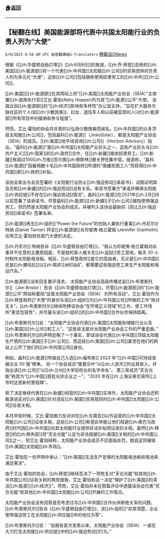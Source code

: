###  [:house:返回](README.md)
---


## 【秘翻在线】美国能源部将代表中共国太阳能行业的负责人列为“大使”
`6/9/2023 6:56 AM UTC 秘密翻譯組G-Translators` [轉載自GNews](https://gnews.org/articles/1370782)

根据《[[zh:华盛顿自由灯塔]]》[[zh:6月8日]]的报道，[[zh:乔·拜登]]总统的[[zh:美国]][[zh:能源部]]将一个代表[[zh:中共国]]太阳能[[zh:公司]]的贸易团体的负责人列为多元化“大使”，这些[[zh:公司]]包括据称使用奴隶劳工的[[zh:中共]][[zh:公司]]。

[[zh:美国]][[zh:能源部]]在其网站上将“[[zh:美国]]太阳能产业协会（SEIA）”主席兼[[zh:首席执行官]]艾比·霍珀(Abby Hopper)列为其“[[zh:能源]]公平”大使。 该倡议由[[zh:能源部]]的“[[zh:经济]]影响和多样性”办公室主持，“旨在扩大服务欠缺社区的个人(如[[zh:少数民族]]、妇女、退伍军人和以前被监禁的人)对[[zh:能源部]]所有项目中的接纳和参与程度”。

然而，艾比·霍珀的协会并非真的以弘扬少数族裔而闻名。[[zh:中共国]]的众多顶级太阳能[[zh:公司]]，包括晶科[[zh:能源]]（JinkoSolar），都是太阳能产业协会（SEIA）的成员。[[zh:美国]]地平线咨询[[zh:公司]]（Horizon Advisory）指出，“晶科[[zh:能源]]”是[[zh:中共国]]太阳能产业巨头之一，这些产业巨头与[[zh:共产主义]][[zh:国家]]的[[zh:政府]]合作，在[[zh:新疆]]接收奴隶劳工。[[zh:新疆]]有超过100[[zh:万维]]吾尔族[[zh:穆斯林]]被关押在集中营。报道称，“晶科[[zh:能源]]”因雇用数十名[[zh:中共国政府]]所谓的“南疆贫困工人”而获得[[zh:中共国]]家[[zh:政府]]补贴。

该协会拿出与会员签署的《太阳能行业防止[[zh:强迫劳动]]承诺书》，试图证明其会员和[[zh:新疆]]的[[zh:强迫劳动]]没有关系。承诺书签署方“承诺并确保太阳能[[zh:供应链]]不存在[[zh:强迫劳动]]情况”。晶科[[zh:能源]]在2021年[[zh:2月]]份以前签署了该承诺书。尽管晶科[[zh:能源]][[zh:新疆]]子[[zh:公司]]被指使用强迫劳工，但仍然是太阳能产业协会的成员，并被列入该协会最新的《防止[[zh:强迫劳动]]承诺书》签署名单。

[[zh:能源]]再生[[zh:组织]]“Power the Future”的创始人兼执行董事[[zh:丹尼尔]]·特纳 (Daniel Turner) 抨击[[zh:能源部]]长珍妮弗·格兰霍姆 (Jennifer Granholm) 任用艾比·霍珀担任部门大使的决定。

[[zh:丹尼尔]]·特纳告诉《[[zh:华盛顿自由灯塔]]》，“我认为珍妮弗·格兰霍姆对此事并不在意的主要原因是，不是她的家人被关在[[zh:监狱]]劳工营地，每天 20 小时制作太阳能电池板。相反，[[zh:拜登政府]]是它的受益者，无论是[[zh:中共国]]还是[[zh:撒哈拉]]以[[zh:南非]]洲的钴矿，都需要这些强迫劳工来生产太阳能和电动汽车。”

[[zh:能源部]]没有回复置评请求。 太阳能产业协会高级传播总监[[zh:布里斯托尔]]（Jen Bristol ）告诉《[[zh:华盛顿自由灯塔]]》，尽管[[zh:能源部]]的“[[zh:能源]]公平”网站称霍珀“监督太阳能产业协会（SEIA） 的所有活动”，艾比·霍珀作为[[zh:拜登政府]]“大使”的身份与该[[zh:组织]]为[[zh:中共国公司]]所做的工作“绝对无关”。[[zh:布里斯托尔]]继续吹捧该协会“在环境正义领域”的工作，使工作场所“更具包容性”，并尽量与该[[zh:组织]]的[[zh:中共国]]合作伙伴保持距离。

[[zh:布里斯托尔]]说：“太阳能产业协会代表[[zh:美国]]太阳能和储能行业以及[[zh:美国]][[zh:公司]]和工人”，“这些说法是对太阳能产业协会工作的严重歪曲。” [[zh:布里斯托尔]]的声明忽略了一个事实，即该协会代表[[zh:中共国]]顶级太阳能生产商的[[zh:美国]]子[[zh:公司]]，而这些[[zh:美国]][[zh:公司]]甚至在他们的网站上公开了他们的[[zh:中共国公司]]身份。

例如，晶科[[zh:能源]]吹嘘自己入选[[zh:福布斯]] 2023 年“[[zh:中国]]可持续发展企业 50 强”榜单。 另一个协会成员“隆基乐叶”以[[zh:人民币]]列出其收入，并指出该[[zh:公司]]“以[[zh:兰州]]大学前校长的名字命名”。 第三家成员“天合光能”称其为“[[zh:中国]]首批光伏企业之一”，“2020 年在[[zh:上海证券交易所]]上市时达至新的里程碑”。

除了决定继续代表在[[zh:新疆]]经营的[[zh:中共国]]实体外，太阳能产业协会还积极游说反对[[zh:美国]]针对违反[[zh:美国]]贸易规则的[[zh:中共国]]太阳能[[zh:公司]]征收关税。

本月早些时候，艾比·霍珀极力反对对在[[zh:东南亚]]以外运营的[[zh:中共国]]太阳能[[zh:公司]]征收关税，这些[[zh:公司]]希望此举能让他们规避[[zh:奥巴马政府]]时代因[[zh:中共国]]向其太阳能行业提供非法补贴而征收的关税。虽然[[zh:拜登]]的[[zh:商务部]]将“天合光能”认定为非法规避[[zh:美国]]关税的[[zh:中共国公司]]之一，但艾比·霍珀辩称，太阳能产业协会成员不应面临处罚，她说这将摧毁[[zh:美国]]太阳能[[zh:市场]]。

艾比·霍珀在一份声明中承认：“[[zh:美国]]无法生产足够的太阳能电池板和电池来满足需求”。

由于艾比·霍珀的协会，[[zh:拜登]]继续否决了一项恢复对“天合光能”和其他[[zh:中共国公司]]征收关税的两党措施，艾比·霍珀称这一决定“保护了[[zh:美国]]的清洁[[zh:能源]][[zh:经济]]”。然而，艾比·霍珀并未在那篇评论中透露该协会代表“天合光能”和其他[[zh:中共国]]太阳能[[zh:公司]]开展的工作情况。

太阳能产业协会没有回答是否考虑过与[[zh:中共国]]合作伙伴断绝关系的问题。[[zh:布里斯托尔]]告诉《[[zh:华盛顿自由灯塔]]》，该[[zh:组织]]“非常清楚，企业使用强迫劳工在太阳能[[zh:供应链]]中的地位为零”。

[[zh:布里斯托尔]]说： “自报告首次发表以来，太阳能产业协会（SEIA） 一直在大力打击太阳能[[zh:供应链]]中的[[zh:强迫劳动]]行为。”
